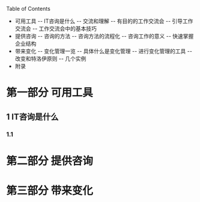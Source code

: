Table of Contents

- 可用工具
-- IT咨询是什么
-- 交流和理解
-- 有目的的工作交流会
-- 引导工作交流会
-- 工作交流会中的基本技巧
- 提供咨询
-- 咨询的方法
-- 咨询方法的流程化
-- 咨询工作的意义
-- 快速掌握企业结构
- 带来变化
-- 变化管理一览
-- 具体什么是变化管理
-- 进行变化管理的工具
-- 改变和特洛伊原则
-- 几个实例
- 附录

# 第一部分 可用工具
## 1 IT咨询是什么
### 1.1 


# 第二部分 提供咨询

# 第三部分 带来变化
